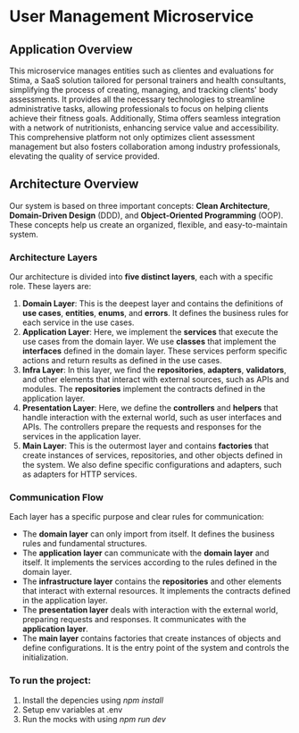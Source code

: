 # User Management Microservice

## **Application Overview**

This microservice manages entities such as clientes and evaluations for Stima, a SaaS solution tailored for personal trainers and health consultants, simplifying the process of creating, managing, and tracking clients' body assessments. It provides all the necessary technologies to streamline administrative tasks, allowing professionals to focus on helping clients achieve their fitness goals. Additionally, Stima offers seamless integration with a network of nutritionists, enhancing service value and accessibility. This comprehensive platform not only optimizes client assessment management but also fosters collaboration among industry professionals, elevating the quality of service provided.

## **Architecture Overview**

Our system is based on three important concepts: **Clean Architecture**, **Domain-Driven Design** (DDD), and **Object-Oriented Programming** (OOP). These concepts help us create an organized, flexible, and easy-to-maintain system.

### **Architecture Layers**

Our architecture is divided into **five distinct layers**, each with a specific role. These layers are:

1. **Domain Layer**: This is the deepest layer and contains the definitions of **use cases**, **entities**, **enums**, and **errors**. It defines the business rules for each service in the use cases.
2. **Application Layer**: Here, we implement the **services** that execute the use cases from the domain layer. We use **classes** that implement the **interfaces** defined in the domain layer. These services perform specific actions and return results as defined in the use cases.
3. **Infra Layer**: In this layer, we find the **repositories**, **adapters**, **validators**, and other elements that interact with external sources, such as APIs and modules. The **repositories** implement the contracts defined in the application layer.
4. **Presentation Layer**: Here, we define the **controllers** and **helpers** that handle interaction with the external world, such as user interfaces and APIs. The controllers prepare the requests and responses for the services in the application layer.
5. **Main Layer**: This is the outermost layer and contains **factories** that create instances of services, repositories, and other objects defined in the system. We also define specific configurations and adapters, such as adapters for HTTP services.

### **Communication Flow**

Each layer has a specific purpose and clear rules for communication:

- The **domain layer** can only import from itself. It defines the business rules and fundamental structures.
- The **application layer** can communicate with the **domain layer** and itself. It implements the services according to the rules defined in the domain layer.
- The **infrastructure layer** contains the **repositories** and other elements that interact with external resources. It implements the contracts defined in the application layer.
- The **presentation layer** deals with interaction with the external world, preparing requests and responses. It communicates with the **application layer**.
- The **main layer** contains factories that create instances of objects and define configurations. It is the entry point of the system and controls the initialization.

### **To run the project:**

1. Install the depencies using *npm install*
2. Setup env variables at .env
3. Run the mocks with using *npm run dev*
